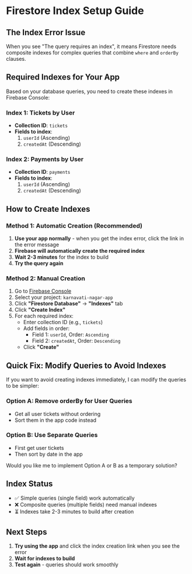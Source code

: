 # Firestore Index Setup Guide

## The Index Error Issue

When you see "The query requires an index", it means Firestore needs composite indexes for complex queries that combine `where` and `orderBy` clauses.

## Required Indexes for Your App

Based on your database queries, you need to create these indexes in Firebase Console:

### Index 1: Tickets by User
- **Collection ID**: `tickets`
- **Fields to index**:
  1. `userId` (Ascending)
  2. `createdAt` (Descending)

### Index 2: Payments by User
- **Collection ID**: `payments`
- **Fields to index**:
  1. `userId` (Ascending)
  2. `createdAt` (Descending)

## How to Create Indexes

### Method 1: Automatic Creation (Recommended)
1. **Use your app normally** - when you get the index error, click the link in the error message
2. **Firebase will automatically create the required index**
3. **Wait 2-3 minutes** for the index to build
4. **Try the query again**

### Method 2: Manual Creation
1. Go to [Firebase Console](https://console.firebase.google.com/)
2. Select your project: `karnavati-nagar-app`
3. Click **"Firestore Database"** → **"Indexes"** tab
4. Click **"Create Index"**
5. For each required index:
   - Enter collection ID (e.g., `tickets`)
   - Add fields in order:
     - Field 1: `userId`, Order: `Ascending`
     - Field 2: `createdAt`, Order: `Descending`
   - Click **"Create"**

## Quick Fix: Modify Queries to Avoid Indexes

If you want to avoid creating indexes immediately, I can modify the queries to be simpler:

### Option A: Remove orderBy for User Queries
- Get all user tickets without ordering
- Sort them in the app code instead

### Option B: Use Separate Queries
- First get user tickets
- Then sort by date in the app

Would you like me to implement Option A or B as a temporary solution?

## Index Status
- ✅ Simple queries (single field) work automatically
- ❌ Composite queries (multiple fields) need manual indexes
- ⏳ Indexes take 2-3 minutes to build after creation

## Next Steps
1. **Try using the app** and click the index creation link when you see the error
2. **Wait for indexes to build**
3. **Test again** - queries should work smoothly
